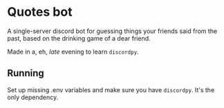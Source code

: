 # Quotes bot

A single-server discord bot for guessing things your friends said from the past, based on the drinking game of a dear friend.

Made in a, eh, _late_ evening to learn `discordpy`.

## Running
Set up missing .env variables and make sure you have `discordpy`. It's the only dependency.
